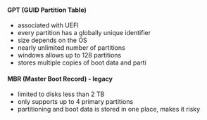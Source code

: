 #### GPT (GUID Partition Table)
- associated with UEFI
- every partition has a globally unique identifier
- size depends on the OS
- nearly unlimited number of partitions
- windows allows up to 128 partitions
- stores multiple copies of boot data and parti

#### MBR (Master Boot Record) - legacy
- limited to disks less than 2 TB
- only supports up to 4 primary partitions
- partitioning and boot data is stored in one place, makes it risky
